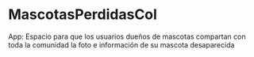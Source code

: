 # MascotasPerdidasCol
App: Espacio para que los usuarios dueños de mascotas compartan con toda la comunidad la foto e información de su mascota desaparecida
